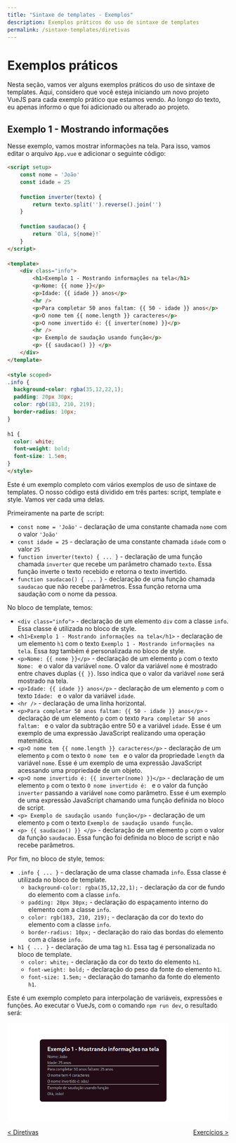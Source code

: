 ```yaml
---
title: "Sintaxe de templates - Exemplos"
description: Exemplos práticos do uso de sintaxe de templates
permalink: /sintaxe-templates/diretivas
---
```


# Exemplos práticos

Nesta seção, vamos ver alguns exemplos práticos do uso de sintaxe de templates. Aqui, considero que você esteja iniciando um novo projeto VueJS para cada exemplo prático que estamos vendo. Ao longo do texto, eu apenas informo o que foi adicionado ou alterado ao projeto.

## Exemplo 1 - Mostrando informações    

Nesse exemplo, vamos mostrar informações na tela. Para isso, vamos editar o arquivo `App.vue` e adicionar o seguinte código:

```html
<script setup>
    const nome = 'João'
    const idade = 25

    function inverter(texto) {
        return texto.split('').reverse().join('')
    }

    function saudacao() {
        return `Olá, ${nome}!`
    }
</script>

<template>
    <div class="info">
        <h1>Exemplo 1 - Mostrando informações na tela</h1>
        <p>Nome: {{ nome }}</p>
        <p>Idade: {{ idade }} anos</p>
        <hr />
        <p>Para completar 50 anos faltam: {{ 50 - idade }} anos</p>
        <p>O nome tem {{ nome.length }} caracteres</p>
        <p>O nome invertido é: {{ inverter(nome) }}</p>
        <hr />
        <p> Exemplo de saudação usando função</p>
        <p> {{ saudacao() }} </p>
    </div>
</template>

<style scoped>
.info {
  background-color: rgba(35,12,22,1);
  padding: 20px 30px;
  color: rgb(183, 210, 219);
  border-radius: 10px;
}

h1 {
  color: white;
  font-weight: bold;
  font-size: 1.5em;
}
</style>
```

Este é um exemplo completo com vários exemplos de uso de sintaxe de templates. O nosso código está dividido em três partes: script, template e style. Vamos ver cada uma delas.

Primeiramente na parte de script:

*  `const nome = 'João'` - declaração de uma constante chamada `nome` com o valor `'João'`
*  `const idade = 25` - declaração de uma constante chamada `idade` com o valor `25`
*  `function inverter(texto) { ... }` - declaração de uma função chamada `inverter` que recebe um parâmetro chamado `texto`. Essa função inverte o texto recebido e retorna o texto invertido.
*  `function saudacao() { ... }` - declaração de uma função chamada `saudacao` que não recebe parâmetros. Essa função retorna uma saudação com o nome da pessoa.

No bloco de template, temos:

* `<div class="info">` - declaração de um elemento `div` com a classe `info`. Essa classe é utilizada no bloco de style.
* `<h1>Exemplo 1 - Mostrando informações na tela</h1>` - declaração de um elemento `h1` com o texto `Exemplo 1 - Mostrando informações na tela`. Essa *tag* também é personalizada no bloco de style.
* `<p>Nome: {{ nome }}</p>` - declaração de um elemento `p` com o texto `Nome: ` e o valor da variável `nome`. O valor da variável `nome` é mostrado entre chaves duplas `{{ }}`. Isso indica que o valor da variável `nome` será mostrado na tela.
* `<p>Idade: {{ idade }} anos</p>` - declaração de um elemento `p` com o texto `Idade: ` e o valor da variável `idade`. 
* `<hr />` - declaração de uma linha horizontal.
* `<p>Para completar 50 anos faltam: {{ 50 - idade }} anos</p>` - declaração de um elemento `p` com o texto `Para completar 50 anos faltam: ` e o valor da subtração entre 50 e a variável `idade`. Esse é um exemplo de uma expressão JavaScript realizando uma operação matemática.
* `<p>O nome tem {{ nome.length }} caracteres</p>` - declaração de um elemento `p` com o texto `O nome tem ` e o valor da propriedade `length` da variável `nome`. Esse é um exemplo de uma expressão JavaScript acessando uma propriedade de um objeto.
* `<p>O nome invertido é: {{ inverter(nome) }}</p>` - declaração de um elemento `p` com o texto `O nome invertido é: ` e o valor da função `inverter` passando a variável `nome` como parâmetro. Esse é um exemplo de uma expressão JavaScript chamando uma função definida no bloco de script.
* `<p> Exemplo de saudação usando função</p>` - declaração de um elemento `p` com o texto `Exemplo de saudação usando função`.
* `<p> {{ saudacao() }} </p>` - declaração de um elemento `p` com o valor da função `saudacao`. Essa função foi definida no bloco de script e não recebe parâmetros. 

Por fim, no bloco de style, temos:

* `.info { ... }` - declaração de uma classe chamada `info`. Essa classe é utilizada no bloco de template.
    * `background-color: rgba(35,12,22,1);` - declaração da cor de fundo do elemento com a classe `info`.
    * `padding: 20px 30px;` - declaração do espaçamento interno do elemento com a classe `info`.
    * `color: rgb(183, 210, 219);` - declaração da cor do texto do elemento com a classe `info`.
    * `border-radius: 10px;` - declaração do raio das bordas do elemento com a classe `info`.
* `h1 { ... }` - declaração de uma tag `h1`. Essa tag é personalizada no bloco de template.
    * `color: white;` - declaração da cor do texto do elemento `h1`.
    * `font-weight: bold;` - declaração do peso da fonte do elemento `h1`.
    * `font-size: 1.5em;` - declaração do tamanho da fonte do elemento `h1`.

Este é um exemplo completo para interpolação de variáveis, expressões e funções. Ao executar o VueJs, com o comando `npm run dev`, o resultado será:

![Exemplo 1 - Mostrando informações na tela](../assets/SintaxeTemplate-Exemplo1.png)


<span style="display: flex; justify-content: space-between;"><span>[&lt; Diretivas](diretivas.html "Início")</span> <span>[Exercícios &gt;](exercicios.html "Próximo")</span></span>